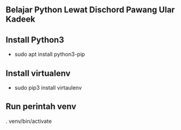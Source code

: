 ## Belajar Python Lewat Dischord Pawang Ular Kadeek

## Install Python3

- sudo apt install python3-pip

## Install virtualenv

- sudo pip3 install virtaulenv

## Run perintah venv

. venv/bin/activate